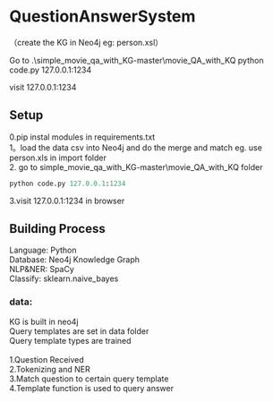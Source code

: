 # QuestionAnswerSystem

（create the KG in Neo4j eg: person.xsl）

Go to .\simple_movie_qa_with_KG-master\movie_QA_with_KQ
python code.py 127.0.0.1:1234

visit 127.0.0.1:1234

## Setup 
0.pip instal modules in requirements.txt<br>
1。load the data csv into Neo4j and do the merge and match eg. use person.xls in import folder<br>
2. go to simple_movie_qa_with_KG-master\movie_QA_with_KQ folder <br>
```python
python code.py 127.0.0.1:1234
```
3.visit 127.0.0.1:1234 in browser


## Building Process
Language: Python<br>
Database:  Neo4j Knowledge Graph<br>
NLP&NER: SpaCy<br>
Classify:     sklearn.naive_bayes<br>

### data: 
KG is built in neo4j<br> 
Query templates are set in data folder<br>
Query template types are trained<br>
<br>
1.Question Received<br>
2.Tokenizing and NER<br>
3.Match question to certain query template<br>
4.Template function is used to query answer<br>

